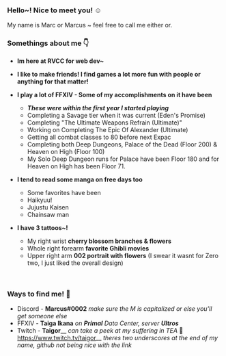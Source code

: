 ### Hello~! Nice to meet you! ☺
My name is Marc or Marcus ~ feel free to call me either or.
<br />

###  Somethings about me 👇

* **Im here at RVCC for web dev~**

* **I like to make friends! I find games a lot more fun with people or anything for that matter!**

* **I play a lot of FFXIV - Some of my accomplishments on it have been** 
  - **_These were within the first year I started playing_**
  - Completing a Savage tier when it was current (Eden's Promise)
  - Completing "The Ultimate Weapons Refrain (Ultimate)"
  - Working on Completing The Epic Of Alexander (Ultimate)
  - Getting all combat classes to 80 before next Expac
  - Completing both Deep Dungeons, Palace of the Dead (Floor 200) & Heaven on High (Floor 100)
  - My Solo Deep Dungeon runs for Palace have been Floor 180 and for Heaven on High has been Floor 71.

* **I tend to read some manga on free days too**
   - Some favorites have been
   - Haikyuu!
   - Jujustu Kaisen
   - Chainsaw man

* **I have 3 tattoos~!**
   - My right wrist **cherry blossom branches & flowers**
   - Whole right forearm **favorite Ghibli movies**
   - Upper right arm **002 portrait with flowers** (I swear it wasnt for Zero two, I just liked the overall design)
<br />

### Ways to find me! 👋
* Discord - **Marcus#0002** _make sure the M is capitalized or else you'll get someone else_
* FFXIV - **Taiga Ikana** _on **Primal** Data Center, server **Ultros**_ 
* Twitch - **Taigor__** _can take a peek at my suffering in TEA_ 🤕  https://www.twitch.tv/taigor__ *theres two underscores at the end of my name, github not being nice with the link*





